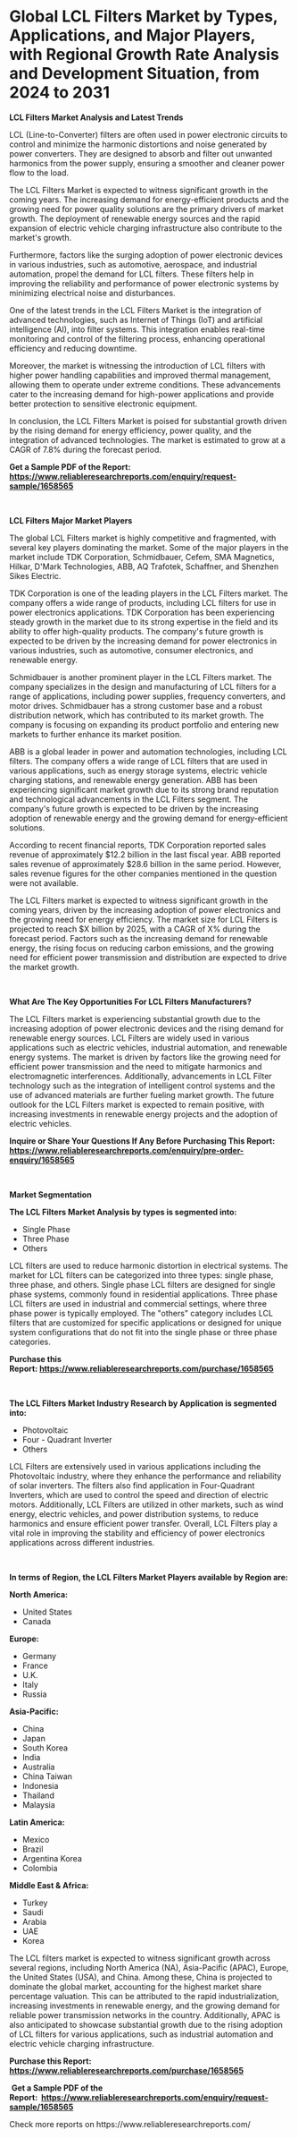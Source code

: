 <p><h1>Global LCL Filters Market by Types, Applications, and Major Players, with Regional Growth Rate Analysis and Development Situation, from 2024 to 2031</h1></p><p><strong>LCL Filters Market Analysis and Latest Trends</strong></p>
<p><p>LCL (Line-to-Converter) filters are often used in power electronic circuits to control and minimize the harmonic distortions and noise generated by power converters. They are designed to absorb and filter out unwanted harmonics from the power supply, ensuring a smoother and cleaner power flow to the load.</p><p>The LCL Filters Market is expected to witness significant growth in the coming years. The increasing demand for energy-efficient products and the growing need for power quality solutions are the primary drivers of market growth. The deployment of renewable energy sources and the rapid expansion of electric vehicle charging infrastructure also contribute to the market's growth.</p><p>Furthermore, factors like the surging adoption of power electronic devices in various industries, such as automotive, aerospace, and industrial automation, propel the demand for LCL filters. These filters help in improving the reliability and performance of power electronic systems by minimizing electrical noise and disturbances.</p><p>One of the latest trends in the LCL Filters Market is the integration of advanced technologies, such as Internet of Things (IoT) and artificial intelligence (AI), into filter systems. This integration enables real-time monitoring and control of the filtering process, enhancing operational efficiency and reducing downtime.</p><p>Moreover, the market is witnessing the introduction of LCL filters with higher power handling capabilities and improved thermal management, allowing them to operate under extreme conditions. These advancements cater to the increasing demand for high-power applications and provide better protection to sensitive electronic equipment.</p><p>In conclusion, the LCL Filters Market is poised for substantial growth driven by the rising demand for energy efficiency, power quality, and the integration of advanced technologies. The market is estimated to grow at a CAGR of 7.8% during the forecast period.</p></p>
<p><strong>Get a Sample PDF of the Report:&nbsp; <a href="https://www.reliableresearchreports.com/enquiry/request-sample/1658565">https://www.reliableresearchreports.com/enquiry/request-sample/1658565</a></strong></p>
<p>&nbsp;</p>
<p><strong>LCL Filters Major Market Players</strong></p>
<p><p>The global LCL Filters market is highly competitive and fragmented, with several key players dominating the market. Some of the major players in the market include TDK Corporation, Schmidbauer, Cefem, SMA Magnetics, Hilkar, D'Mark Technologies, ABB, AQ Trafotek, Schaffner, and Shenzhen Sikes Electric.</p><p>TDK Corporation is one of the leading players in the LCL Filters market. The company offers a wide range of products, including LCL filters for use in power electronics applications. TDK Corporation has been experiencing steady growth in the market due to its strong expertise in the field and its ability to offer high-quality products. The company's future growth is expected to be driven by the increasing demand for power electronics in various industries, such as automotive, consumer electronics, and renewable energy.</p><p>Schmidbauer is another prominent player in the LCL Filters market. The company specializes in the design and manufacturing of LCL filters for a range of applications, including power supplies, frequency converters, and motor drives. Schmidbauer has a strong customer base and a robust distribution network, which has contributed to its market growth. The company is focusing on expanding its product portfolio and entering new markets to further enhance its market position.</p><p>ABB is a global leader in power and automation technologies, including LCL filters. The company offers a wide range of LCL filters that are used in various applications, such as energy storage systems, electric vehicle charging stations, and renewable energy generation. ABB has been experiencing significant market growth due to its strong brand reputation and technological advancements in the LCL Filters segment. The company's future growth is expected to be driven by the increasing adoption of renewable energy and the growing demand for energy-efficient solutions.</p><p>According to recent financial reports, TDK Corporation reported sales revenue of approximately $12.2 billion in the last fiscal year. ABB reported sales revenue of approximately $28.6 billion in the same period. However, sales revenue figures for the other companies mentioned in the question were not available.</p><p>The LCL Filters market is expected to witness significant growth in the coming years, driven by the increasing adoption of power electronics and the growing need for energy efficiency. The market size for LCL Filters is projected to reach $X billion by 2025, with a CAGR of X% during the forecast period. Factors such as the increasing demand for renewable energy, the rising focus on reducing carbon emissions, and the growing need for efficient power transmission and distribution are expected to drive the market growth.</p></p>
<p>&nbsp;</p>
<p><strong>What Are The Key Opportunities For LCL Filters Manufacturers?</strong></p>
<p><p>The LCL Filters market is experiencing substantial growth due to the increasing adoption of power electronic devices and the rising demand for renewable energy sources. LCL Filters are widely used in various applications such as electric vehicles, industrial automation, and renewable energy systems. The market is driven by factors like the growing need for efficient power transmission and the need to mitigate harmonics and electromagnetic interferences. Additionally, advancements in LCL Filter technology such as the integration of intelligent control systems and the use of advanced materials are further fueling market growth. The future outlook for the LCL Filters market is expected to remain positive, with increasing investments in renewable energy projects and the adoption of electric vehicles.</p></p>
<p><strong>Inquire or Share Your Questions If Any Before Purchasing This Report: <a href="https://www.reliableresearchreports.com/enquiry/pre-order-enquiry/1658565">https://www.reliableresearchreports.com/enquiry/pre-order-enquiry/1658565</a></strong></p>
<p>&nbsp;</p>
<p><strong>Market Segmentation</strong></p>
<p><strong>The LCL Filters Market Analysis by types is segmented into:</strong></p>
<p><ul><li>Single Phase</li><li>Three Phase</li><li>Others</li></ul></p>
<p><p>LCL filters are used to reduce harmonic distortion in electrical systems. The market for LCL filters can be categorized into three types: single phase, three phase, and others. Single phase LCL filters are designed for single phase systems, commonly found in residential applications. Three phase LCL filters are used in industrial and commercial settings, where three phase power is typically employed. The "others" category includes LCL filters that are customized for specific applications or designed for unique system configurations that do not fit into the single phase or three phase categories.</p></p>
<p><strong>Purchase this Report:&nbsp;<a href="https://www.reliableresearchreports.com/purchase/1658565">https://www.reliableresearchreports.com/purchase/1658565</a></strong></p>
<p>&nbsp;</p>
<p><strong>The LCL Filters Market Industry Research by Application is segmented into:</strong></p>
<p><ul><li>Photovoltaic</li><li>Four - Quadrant Inverter</li><li>Others</li></ul></p>
<p><p>LCL Filters are extensively used in various applications including the Photovoltaic industry, where they enhance the performance and reliability of solar inverters. The filters also find application in Four-Quadrant Inverters, which are used to control the speed and direction of electric motors. Additionally, LCL Filters are utilized in other markets, such as wind energy, electric vehicles, and power distribution systems, to reduce harmonics and ensure efficient power transfer. Overall, LCL Filters play a vital role in improving the stability and efficiency of power electronics applications across different industries.</p></p>
<p>&nbsp;</p>
<p><strong>In terms of Region, the LCL Filters Market Players available by Region are:</strong></p>
<p>
    <p> <strong> North America: </strong>
        <ul>
            <li>United States</li>
            <li>Canada</li>
        </ul>
        </p> 
    <p> <strong> Europe: </strong>
        <ul>
            <li>Germany</li>
            <li>France</li>
            <li>U.K.</li>
            <li>Italy</li>
            <li>Russia</li>
        </ul>
        </p> 
    <p> <strong> Asia-Pacific: </strong>
        <ul>
            <li>China</li>
            <li>Japan</li>
            <li>South Korea</li>
            <li>India</li>
            <li>Australia</li>
            <li>China Taiwan</li>
            <li>Indonesia</li>
            <li>Thailand</li>
            <li>Malaysia</li>
        </ul>
        </p> 
    <p> <strong> Latin America: </strong>
        <ul>
            <li>Mexico</li>
            <li>Brazil</li>
            <li>Argentina Korea</li>
            <li>Colombia</li>
        </ul>
        </p> 
    <p> <strong> Middle East & Africa: </strong>
        <ul>
            <li>Turkey</li>
            <li>Saudi</li>
            <li>Arabia</li>
            <li>UAE</li>
            <li>Korea</li>
        </ul>
    </p>
    </p>
<p><p>The LCL filters market is expected to witness significant growth across several regions, including North America (NA), Asia-Pacific (APAC), Europe, the United States (USA), and China. Among these, China is projected to dominate the global market, accounting for the highest market share percentage valuation. This can be attributed to the rapid industrialization, increasing investments in renewable energy, and the growing demand for reliable power transmission networks in the country. Additionally, APAC is also anticipated to showcase substantial growth due to the rising adoption of LCL filters for various applications, such as industrial automation and electric vehicle charging infrastructure.</p></p>
<p><strong>Purchase this Report: <a href="https://www.reliableresearchreports.com/purchase/1658565">https://www.reliableresearchreports.com/purchase/1658565</a></strong></p>
<p>&nbsp;<strong>Get a Sample PDF of the Report:&nbsp;&nbsp;<a href="https://www.reliableresearchreports.com/enquiry/request-sample/1658565">https://www.reliableresearchreports.com/enquiry/request-sample/1658565</a></strong></p>
<p><strong></strong></p>
<p>Check more reports on https://www.reliableresearchreports.com/</p>